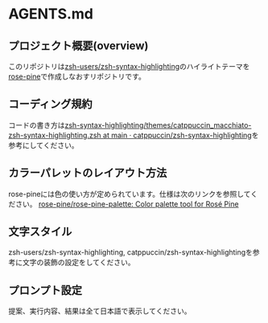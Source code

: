 # AGENTS.md 

## プロジェクト概要(overview)
このリポジトリは[zsh-users/zsh-syntax-highlighting](https://github.com/zsh-users/zsh-syntax-highlighting)のハイライトテーマを[rose-pine](https://rosepinetheme.com/)で作成しなおすリポジトリです。

## コーディング規約
コードの書き方は[zsh-syntax-highlighting/themes/catppuccin_macchiato-zsh-syntax-highlighting.zsh at main · catppuccin/zsh-syntax-highlighting](https://github.com/catppuccin/zsh-syntax-highlighting/blob/main/themes/catppuccin_macchiato-zsh-syntax-highlighting.zsh)を参考にしてください。

## カラーパレットのレイアウト方法
rose-pineには色の使い方が定められています。仕様は次のリンクを参照してください。
[rose-pine/rose-pine-palette: Color palette tool for Rosé Pine](https://github.com/rose-pine/rose-pine-palette?tab=readme-ov-file#specification)

 ## 文字スタイル
 zsh-users/zsh-syntax-highlighting, catppuccin/zsh-syntax-highlightingを参考に文字の装飾の設定をしてください。

 ## プロンプト設定
 提案、実行内容、結果は全て日本語で表示してください。
